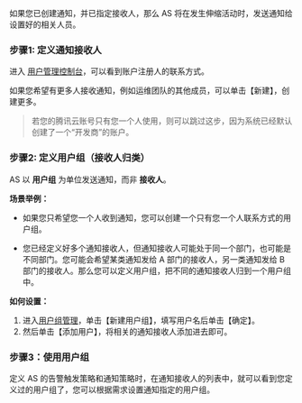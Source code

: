 如果您已创建通知，并已指定接收人，那么 AS 将在发生伸缩活动时，发送通知给设置好的相关人员。

### 步骤1: 定义通知接收人

进入 [用户管理控制台](https://console.cloud.tencent.com/cam)，可以看到账户注册人的联系方式。

如果您希望有更多人接收通知，例如运维团队的其他成员，可以单击【新建】，创建更多。

> 若您的腾讯云账号只有您一个人使用，则可以跳过这步，因为系统已经默认创建了一个“开发商”的账户。

### 步骤2: 定义用户组（接收人归类）

AS 以 **用户组** 为单位发送通知，而非 **接收人**。

**场景举例：**

- 如果您只希望您一个人收到通知，您可以创建一个只有您一个人联系方式的用户组。

- 您已经定义好多个通知接收人，但通知接收人可能处于同一个部门，也可能是不同部门。您可能会希望某类通知发给 A 部门的接收人，另一类通知发给 B 部门的接收人。那么您可以定义用户组，把不同的通知接收人归到一个用户组中。

**如何设置：**
1. 进入[用户组管理](https://console.cloud.tencent.com/cam/groups)，单击【新建用户组】，填写用户名后单击【确定】。
2. 然后单击【添加用户】，将相关的通知接收人添加进去即可。

### 步骤3：使用用户组

定义 AS 的告警触发策略和通知策略时，在通知接收人的列表中，就可以看到您定义过的用户组了，您可以根据需求设置通知指定的用户组。







